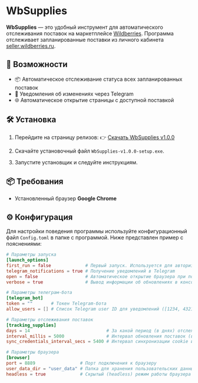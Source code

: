 # WbSupplies

**WbSupplies** — это удобный инструмент для автоматического отслеживания поставок на маркетплейсе [Wildberries](https://www.wildberries.ru).
Программа отслеживает запланированные поставки из личного кабинета [seller.wildberries.ru](https://seller.wildberries.ru).

## 🚀 Возможности

- 📦 Автоматическое отслеживание статуса всех запланированных поставок
- 🔔 Уведомления об изменениях через Telegram
- 🌐 Автоматическое открытие страницы с доступной поставкой

## 🛠️ Установка

1. Перейдите на страницу релизов:
   👉 [Скачать WbSupplies v1.0.0](https://github.com/nikita55612/WbSupplies/releases/tag/v1.0.0)

2. Скачайте установочный файл `WbSupplies-v1.0.0-setup.exe`.

3. Запустите установщик и следуйте инструкциям.

## 📦 Требования

- Установленный браузер **Google Chrome**

## ⚙️ Конфигурация

Для настройки поведения программы используйте конфигурационный файл `Config.toml` в папке с программой. Ниже представлен пример с пояснениями:

```toml
# Параметры запуска
[launch_options]
first_run = false             # Первый запуск. Используется для авторизации в seller.wildberries.ru
telegram_notifications = true # Получение уведомлений в Telegram
open = false                  # Автоматическое открытие браузера при появлении доступной поставки
verbose = true                # Вывод информации об обновлениях в консоль

# Параметры телеграм-бота
[telegram_bot]
token = ""       # Токен Telegram-бота
allow_users = [] # Список Telegram user ID для уведомлений ([1234, 4321])

# Параметры отслеживания поставок
[tracking_supplies]
days = 14                             # За какой период (в днях) отслеживать поставки
interval_millis = 5000                # Интервал обновления поставок (в миллисекундах)
sync_credentials_interval_secs = 5400 # Интервал синхронизации cookie и authorizev3 (в секундах)

# Параметры браузера
[browser]
port = 8889                 # Порт подключения к браузеру
user_data_dir = "user_data" # Папка для хранения пользовательских данных (относительный путь)
headless = true             # Скрытый (headless) режим работы браузера
```
